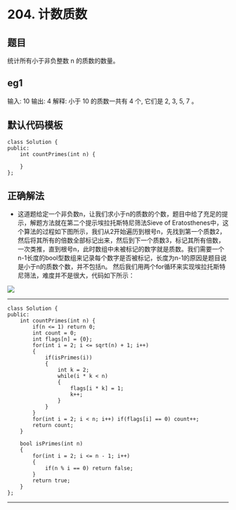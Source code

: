 # 204. 计数质数
## 题目
统计所有小于非负整数 n 的质数的数量。

## eg1
输入: 10
输出: 4
解释: 小于 10 的质数一共有 4 个, 它们是 2, 3, 5, 7 。
## 默认代码模板
	class Solution {
	public:
	    int countPrimes(int n) {
	        
	    }
	};

## 正确解法
- 这道题给定一个非负数n，让我们求小于n的质数的个数，题目中给了充足的提示，解题方法就在第二个提示埃拉托斯特尼筛法Sieve of Eratosthenes中，这个算法的过程如下图所示，我们从2开始遍历到根号n，先找到第一个质数2，然后将其所有的倍数全部标记出来，然后到下一个质数3，标记其所有倍数，一次类推，直到根号n，此时数组中未被标记的数字就是质数。我们需要一个n-1长度的bool型数组来记录每个数字是否被标记，长度为n-1的原因是题目说是小于n的质数个数，并不包括n。 然后我们用两个for循环来实现埃拉托斯特尼筛法，难度并不是很大，代码如下所示：

![](https://i.imgur.com/O7hHyBY.gif)

---
	class Solution {
	public:
	    int countPrimes(int n) {
	        if(n <= 1) return 0;
	        int count = 0;
	        int flags[n] = {0};
	        for(int i = 2; i <= sqrt(n) + 1; i++)
	        {
	            if(isPrimes(i))
	            {
	                int k = 2;
	                while(i * k < n)
	                {
	                    flags[i * k] = 1;
	                    k++;
	                }
	            }
	        }
	        for(int i = 2; i < n; i++) if(flags[i] == 0) count++;
	        return count;
	    }
	    
	    bool isPrimes(int n)
	    {
	        for(int i = 2; i <= n - 1; i++)
	        {
	            if(n % i == 0) return false; 
	        }
	        return true;
	    }
	};
---